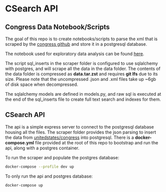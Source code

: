 # CSearch API
## Congress Data Notebook/Scripts

The goal of this repo is to create notebooks/scripts to parse the xml that is scraped by the [congress github](https://github.com/unitedstates/congress)
and store it in a postgresql database.

The notebook used for exploratory data analysis can be found [here](https://github.com/s4njee/congress_data/blob/main/data.ipynb).

The script sql_inserts in the scraper folder is configured to use sqlalchemy with postgres, and will scrape all the data in the data folder.
The contents of the data folder is compressed as **data.tar.zst** and requires **git lfs** due to its size. Please note
that the uncompressed .json and .xml files take up ~6gb of disk space when decompressed.

The sqlalchemy models are defined in models.py, and raw sql is executed at the end of the sql_inserts file to create 
full text search and indexes for them.


## CSearch API

The api is a simple express server to connect to the postgresql database housing all the files. The scraper folder provides
the json parsing to insert the data from [unitedstates/congress](https://github.com/unitedstates/congress) into postgresql.
There is a **docker-compose.yml** file provided at the root of this repo to bootstrap and run the api, along with a postgres container.

To run the scraper and populate the postgres database:
```bash
docker-compose --profile dev up
```

To only run the api and postgres database:
```bash
docker-compose up
```